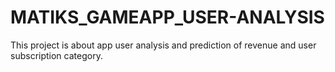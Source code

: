 # MATIKS_GAMEAPP_USER-ANALYSIS
This project is about app user analysis and prediction of revenue and user subscription category.
